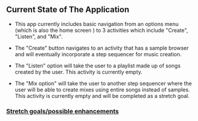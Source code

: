 ## Current State of The Application

* This app currently includes basic navigation from an options menu (which is also the home screen )
to 3 activities which include "Create", "Listen", and "Mix". 

* The "Create" button navigates to an activity that has a sample browser and will eventually incorporate
 a step sequencer for music creation. 
 
* The "Listen" option will take the user to a playlist made up of songs created by the user. This activity
is currently empty.

* The "Mix option" will take the user to another step sequencer where the user will be able to create
mixes using entire songs instead of samples. This activity is currently empty and will be completed 
as a stretch goal. 
 
### [Stretch goals/possible enhancements](stretch-goals.md) 